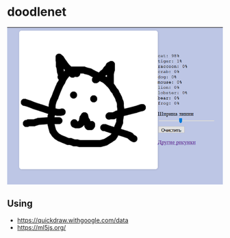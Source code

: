 # doodlenet
![Screenshot](img/screen1.png)

## Using

- https://quickdraw.withgoogle.com/data
- https://ml5js.org/
